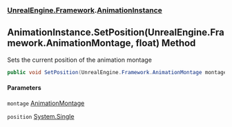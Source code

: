 ### [UnrealEngine.Framework](./UnrealEngine-Framework.md 'UnrealEngine.Framework').[AnimationInstance](./AnimationInstance.md 'UnrealEngine.Framework.AnimationInstance')
## AnimationInstance.SetPosition(UnrealEngine.Framework.AnimationMontage, float) Method
Sets the current position of the animation montage  
```csharp
public void SetPosition(UnrealEngine.Framework.AnimationMontage montage, float position);
```
#### Parameters
<a name='UnrealEngine-Framework-AnimationInstance-SetPosition(UnrealEngine-Framework-AnimationMontage_float)-montage'></a>
`montage` [AnimationMontage](./AnimationMontage.md 'UnrealEngine.Framework.AnimationMontage')  
  
<a name='UnrealEngine-Framework-AnimationInstance-SetPosition(UnrealEngine-Framework-AnimationMontage_float)-position'></a>
`position` [System.Single](https://docs.microsoft.com/en-us/dotnet/api/System.Single 'System.Single')  
  
